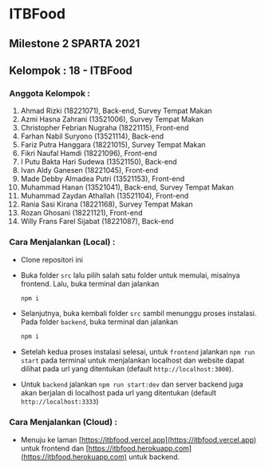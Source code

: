 # ITBFood

## Milestone 2 SPARTA 2021
## Kelompok : 18 - ITBFood

### Anggota Kelompok :
1. Ahmad Rizki (18221071), Back-end, Survey Tempat Makan
2. Azmi Hasna Zahrani (13521006), Survey Tempat Makan
3. Christopher Febrian Nugraha (18221115), Front-end
4. Farhan Nabil Suryono (13521114), Back-end
5. Fariz Putra Hanggara (18221015), Survey Tempat Makan
6. Fikri Naufal Hamdi (18221096), Front-end
7. I Putu Bakta Hari Sudewa (13521150), Back-end
8. Ivan Aldy Ganesen (18221045), Front-end
9. Made Debby Almadea Putri (13521153), Front-end
10. Muhammad Hanan (13521041), Back-end, Survey Tempat Makan
11. Muhammad Zaydan Athallah (13521104), Front-end
12. Rania Sasi Kirana (18221168), Survey Tempat Makan
13. Rozan Ghosani (18221121), Front-end
14. Willy Frans Farel Sijabat (18221087), Back-end

### Cara Menjalankan (Local) :
- Clone repositori ini
- Buka folder `src` lalu pilih salah satu folder untuk memulai, misalnya frontend. Lalu, buka terminal dan jalankan 

  ```bash
  npm i
  ```
- Selanjutnya, buka kembali folder `src` sambil menunggu proses instalasi. Pada folder `backend`, buka terminal dan jalankan

  ```bash
  npm i
  ```
- Setelah kedua proses instalasi selesai, untuk `frontend` jalankan `npm run start` pada terminal untuk menjalankan localhost dan website dapat dilihat pada url yang ditentukan (default `http://localhost:3000`).
- Untuk `backend` jalankan `npm run start:dev` dan server backend juga akan berjalan di localhost pada url yang ditentukan (default `http://localhost:3333`)


### Cara Menjalankan (Cloud) :
- Menuju ke laman [https://itbfood.vercel.app](https://itbfood.vercel.app) untuk frontend dan [https://itbfood.herokuapp.com](https://itbfood.herokuapp.com) untuk backend.
